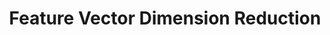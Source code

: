 ---
types: "word"

title: "Feature Vector Dimension Reduction"

categories: ['']

tags: ['Feature', 'Vector', 'Dimension', 'Reduction']

arabic: 'تقليل أبعاد متجه الخصائص'

arexps: []

enwords: ['Feature Vector Dimension Reduction']

enexps: []

arlexicons: 'ق'

enlexicons: 'F'

authors: ['Ruqayya Roshdy']

translators: ['']

citations: 'تطبيقات الذكاء الاصطناعي في خدمة اللغة العربية'

sources: 'مركز الملك عبدالله بن عبدالعزيز الدولي لخدمة اللغة العربية'

word: "true"

slug: ""
---